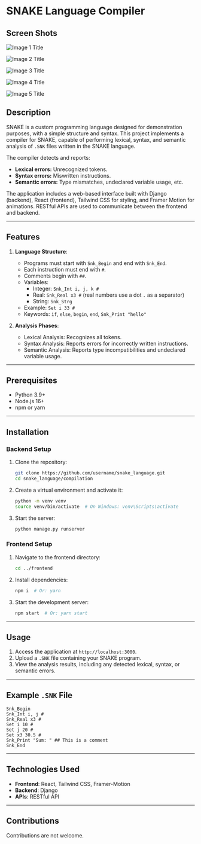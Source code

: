 # SNAKE Language Compiler
## Screen Shots

![Image 1 Title](https://i.ibb.co/dK90kxB/1.png)

![Image 2 Title](https://i.ibb.co/WtVfHL8/2.png)

![Image 3 Title](https://i.ibb.co/ZJ6s5Z0/3.png)

![Image 4 Title](https://i.ibb.co/Zf7WRdk/4.png)

![Image 5 Title](https://i.ibb.co/yWJc1L0/5.png)


## Description
SNAKE is a custom programming language designed for demonstration purposes, with a simple structure and syntax. This project implements a compiler for SNAKE, capable of performing lexical, syntax, and semantic analysis of `.SNK` files written in the SNAKE language.

The compiler detects and reports:
- **Lexical errors:** Unrecognized tokens.
- **Syntax errors:** Miswritten instructions.
- **Semantic errors:** Type mismatches, undeclared variable usage, etc.

The application includes a web-based interface built with Django (backend), React (frontend), Tailwind CSS for styling, and Framer Motion for animations. RESTful APIs are used to communicate between the frontend and backend.

---

## Features
1. **Language Structure**:
   - Programs must start with `Snk_Begin` and end with `Snk_End`.
   - Each instruction must end with `#`.
   - Comments begin with `##`.
   - Variables:
     - Integer: `Snk_Int i, j, k #`
     - Real: `Snk_Real x3 #` (real numbers use a dot `.` as a separator)
     - String: `Snk_Strg`
   - Example: `Set i 33 #`
   - Keywords: `if`, `else`, `begin`, `end`, `Snk_Print "hello"`

2. **Analysis Phases**:
   - Lexical Analysis: Recognizes all tokens.
   - Syntax Analysis: Reports errors for incorrectly written instructions.
   - Semantic Analysis: Reports type incompatibilities and undeclared variable usage.

---

## Prerequisites
- Python 3.9+
- Node.js 16+
- npm or yarn
  
---

## Installation

### Backend Setup
1. Clone the repository:
   ```bash
   git clone https://github.com/username/snake_language.git
   cd snake_language/compilation
   ```

2. Create a virtual environment and activate it:
   ```bash
   python -m venv venv
   source venv/bin/activate  # On Windows: venv\Scripts\activate

   ```

3. Start the server:
   ```bash
   python manage.py runserver
   ```

### Frontend Setup
1. Navigate to the frontend directory:
   ```bash
   cd ../frontend
   ```

2. Install dependencies:
   ```bash
   npm i  # Or: yarn
   ```

3. Start the development server:
   ```bash
   npm start  # Or: yarn start
   ```

---

## Usage
1. Access the application at `http://localhost:3000`.
2. Upload a `.SNK` file containing your SNAKE program.
3. View the analysis results, including any detected lexical, syntax, or semantic errors.

---

## Example `.SNK` File
```snk
Snk_Begin
Snk_Int i, j #
Snk_Real x3 #
Set i 10 #
Set j 20 #
Set x3 30.5 #
Snk_Print "Sum: " ## This is a comment
Snk_End
```

---

## Technologies Used
- **Frontend**: React, Tailwind CSS, Framer-Motion
- **Backend**: Django
- **APIs**: RESTful API

---

## Contributions
Contributions are not welcome.


